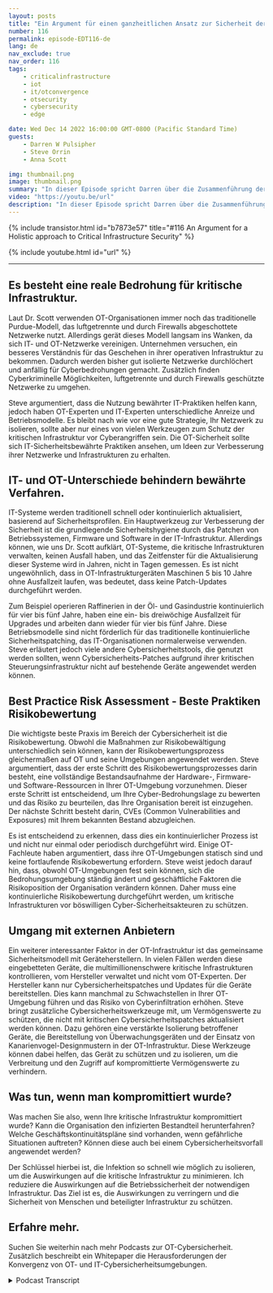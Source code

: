 ```yaml
---
layout: posts
title: "Ein Argument für einen ganzheitlichen Ansatz zur Sicherheit der kritischen Infrastruktur."
number: 116
permalink: episode-EDT116-de
lang: de
nav_exclude: true
nav_order: 116
tags:
    - criticalinfrastructure
    - iot
    - it/otconvergence
    - otsecurity
    - cybersecurity
    - edge

date: Wed Dec 14 2022 16:00:00 GMT-0800 (Pacific Standard Time)
guests:
    - Darren W Pulsipher
    - Steve Orrin
    - Anna Scott

img: thumbnail.png
image: thumbnail.png
summary: "In dieser Episode spricht Darren über die Zusammenführung der OT- und IT-Cybersicherheit mit dem Sicherheitsexperten Steve Orrin und der OT-Experten Dr. Anna Scott."
video: "https://youtu.be/url"
description: "In dieser Episode spricht Darren über die Zusammenführung der OT- und IT-Cybersicherheit mit dem Sicherheitsexperten Steve Orrin und der OT-Experten Dr. Anna Scott."
---
```


<div>
{% include transistor.html id="b7873e57" title="#116 An Argument for a Holistic approach to Critical Infrastructure Security" %}

{% include youtube.html id="url" %}
</div>

---

## Es besteht eine reale Bedrohung für kritische Infrastruktur.

Laut Dr. Scott verwenden OT-Organisationen immer noch das traditionelle Purdue-Modell, das luftgetrennte und durch Firewalls abgeschottete Netzwerke nutzt. Allerdings gerät dieses Modell langsam ins Wanken, da sich IT- und OT-Netzwerke vereinigen. Unternehmen versuchen, ein besseres Verständnis für das Geschehen in ihrer operativen Infrastruktur zu bekommen. Dadurch werden bisher gut isolierte Netzwerke durchlöchert und anfällig für Cyberbedrohungen gemacht. Zusätzlich finden Cyberkriminelle Möglichkeiten, luftgetrennte und durch Firewalls geschützte Netzwerke zu umgehen.

Steve argumentiert, dass die Nutzung bewährter IT-Praktiken helfen kann, jedoch haben OT-Experten und IT-Experten unterschiedliche Anreize und Betriebsmodelle. Es bleibt nach wie vor eine gute Strategie, Ihr Netzwerk zu isolieren, sollte aber nur eines von vielen Werkzeugen zum Schutz der kritischen Infrastruktur vor Cyberangriffen sein. Die OT-Sicherheit sollte sich IT-Sicherheitsbewährte Praktiken ansehen, um Ideen zur Verbesserung ihrer Netzwerke und Infrastrukturen zu erhalten.

## IT- und OT-Unterschiede behindern bewährte Verfahren.

IT-Systeme werden traditionell schnell oder kontinuierlich aktualisiert, basierend auf Sicherheitsprofilen. Ein Hauptwerkzeug zur Verbesserung der Sicherheit ist die grundlegende Sicherheitshygiene durch das Patchen von Betriebssystemen, Firmware und Software in der IT-Infrastruktur. Allerdings können, wie uns Dr. Scott aufklärt, OT-Systeme, die kritische Infrastrukturen verwalten, keinen Ausfall haben, und das Zeitfenster für die Aktualisierung dieser Systeme wird in Jahren, nicht in Tagen gemessen. Es ist nicht ungewöhnlich, dass in OT-Infrastrukturgeräten Maschinen 5 bis 10 Jahre ohne Ausfallzeit laufen, was bedeutet, dass keine Patch-Updates durchgeführt werden.

Zum Beispiel operieren Raffinerien in der Öl- und Gasindustrie kontinuierlich für vier bis fünf Jahre, haben eine ein- bis dreiwöchige Ausfallzeit für Upgrades und arbeiten dann wieder für vier bis fünf Jahre. Diese Betriebsmodelle sind nicht förderlich für das traditionelle kontinuierliche Sicherheitspatching, das IT-Organisationen normalerweise verwenden. Steve erläutert jedoch viele andere Cybersicherheitstools, die genutzt werden sollten, wenn Cybersicherheits-Patches aufgrund ihrer kritischen Steuerungsinfrastruktur nicht auf bestehende Geräte angewendet werden können.

## Best Practice Risk Assessment - Beste Praktiken Risikobewertung

Die wichtigste beste Praxis im Bereich der Cybersicherheit ist die Risikobewertung. Obwohl die Maßnahmen zur Risikobewältigung unterschiedlich sein können, kann der Risikobewertungsprozess gleichermaßen auf OT und seine Umgebungen angewendet werden. Steve argumentiert, dass der erste Schritt des Risikobewertungsprozesses darin besteht, eine vollständige Bestandsaufnahme der Hardware-, Firmware- und Software-Ressourcen in Ihrer OT-Umgebung vorzunehmen. Dieser erste Schritt ist entscheidend, um Ihre Cyber-Bedrohungslage zu bewerten und das Risiko zu beurteilen, das Ihre Organisation bereit ist einzugehen. Der nächste Schritt besteht darin, CVEs (Common Vulnerabilities and Exposures) mit Ihrem bekannten Bestand abzugleichen.

Es ist entscheidend zu erkennen, dass dies ein kontinuierlicher Prozess ist und nicht nur einmal oder periodisch durchgeführt wird. Einige OT-Fachleute haben argumentiert, dass ihre OT-Umgebungen statisch sind und keine fortlaufende Risikobewertung erfordern. Steve weist jedoch darauf hin, dass, obwohl OT-Umgebungen fest sein können, sich die Bedrohungsumgebung ständig ändert und geschäftliche Faktoren die Risikoposition der Organisation verändern können. Daher muss eine kontinuierliche Risikobewertung durchgeführt werden, um kritische Infrastrukturen vor böswilligen Cyber-Sicherheitsakteuren zu schützen.

## Umgang mit externen Anbietern

Ein weiterer interessanter Faktor in der OT-Infrastruktur ist das gemeinsame Sicherheitsmodell mit Geräteherstellern. In vielen Fällen werden diese eingebetteten Geräte, die multimillionenschwere kritische Infrastrukturen kontrollieren, vom Hersteller verwaltet und nicht vom OT-Experten. Der Hersteller kann nur Cybersicherheitspatches und Updates für die Geräte bereitstellen. Dies kann manchmal zu Schwachstellen in Ihrer OT-Umgebung führen und das Risiko von Cyberinfiltration erhöhen. Steve bringt zusätzliche Cybersicherheitswerkzeuge mit, um Vermögenswerte zu schützen, die nicht mit kritischen Cybersicherheitspatches aktualisiert werden können. Dazu gehören eine verstärkte Isolierung betroffener Geräte, die Bereitstellung von Überwachungsgeräten und der Einsatz von Kanarienvogel-Designmustern in der OT-Infrastruktur. Diese Werkzeuge können dabei helfen, das Gerät zu schützen und zu isolieren, um die Verbreitung und den Zugriff auf kompromittierte Vermögenswerte zu verhindern.

## Was tun, wenn man kompromittiert wurde?

Was machen Sie also, wenn Ihre kritische Infrastruktur kompromittiert wurde? Kann die Organisation den infizierten Bestandteil herunterfahren? Welche Geschäftskontinuitätspläne sind vorhanden, wenn gefährliche Situationen auftreten? Können diese auch bei einem Cybersicherheitsvorfall angewendet werden?

Der Schlüssel hierbei ist, die Infektion so schnell wie möglich zu isolieren, um die Auswirkungen auf die kritische Infrastruktur zu minimieren. Ich reduziere die Auswirkungen auf die Betriebssicherheit der notwendigen Infrastruktur. Das Ziel ist es, die Auswirkungen zu verringern und die Sicherheit von Menschen und beteiligter Infrastruktur zu schützen.

## Erfahre mehr.

Suchen Sie weiterhin nach mehr Podcasts zur OT-Cybersicherheit. Zusätzlich beschreibt ein Whitepaper die Herausforderungen der Konvergenz von OT- und IT-Cybersicherheitsumgebungen.



<details>
<summary> Podcast Transcript </summary>

<p></p>

</details>
